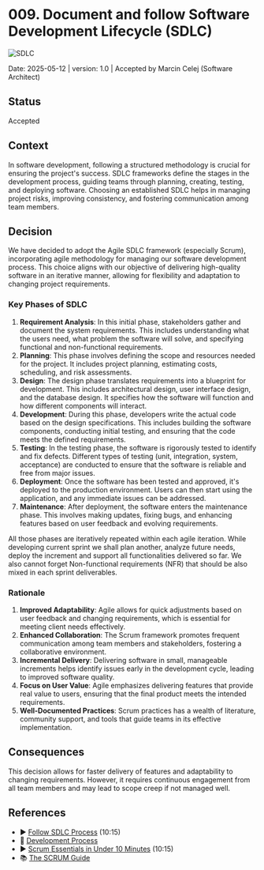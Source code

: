 ﻿# 009. Document and follow Software Development Lifecycle (SDLC)
![SDLC](https://img.shields.io/badge/SDLC-orange)

Date: 2025-05-12 | version: 1.0 | Accepted by Marcin Celej (Software Architect)

## Status

Accepted

## Context

In software development, following a structured methodology is crucial for ensuring the project's success.
SDLC frameworks define the stages in the development process, guiding teams through 
planning, creating, testing, and deploying software. 
Choosing an established SDLC helps in managing project risks, improving consistency, 
and fostering communication among team members.

## Decision

We have decided to adopt the Agile SDLC framework (especially Scrum),
incorporating agile methodology for managing our software development process. 
This choice aligns with our objective of delivering high-quality software
in an iterative manner, allowing for flexibility and adaptation to changing project requirements.

### Key Phases of SDLC

1. **Requirement Analysis**: In this initial phase, stakeholders gather and document the system requirements. This includes understanding what the users need, what problem the software will solve, and specifying functional and non-functional requirements.
2. **Planning**: This phase involves defining the scope and resources needed for the project. It includes project planning, estimating costs, scheduling, and risk assessments.
3. **Design**: The design phase translates requirements into a blueprint for development. This includes architectural design, user interface design, and the database design. It specifies how the software will function and how different components will interact.
4. **Development**: During this phase, developers write the actual code based on the design specifications. This includes building the software components, conducting initial testing, and ensuring that the code meets the defined requirements.
5. **Testing**: In the testing phase, the software is rigorously tested to identify and fix defects. Different types of testing (unit, integration, system, acceptance) are conducted to ensure that the software is reliable and free from major issues.
6. **Deployment**: Once the software has been tested and approved, it's deployed to the production environment. Users can then start using the application, and any immediate issues can be addressed.
7. **Maintenance**: After deployment, the software enters the maintenance phase. This involves making updates, fixing bugs, and enhancing features based on user feedback and evolving requirements.

All those phases are iteratively repeated within each agile iteration.
While developing current sprint we shall plan another, analyze future needs, deploy the increment and support all functionalities delivered so far.
We also cannot forget Non-functional requirements (NFR) that should be also mixed in each sprint deliverables.

### Rationale

1. **Improved Adaptability**: Agile allows for quick adjustments based on user feedback and changing requirements, which is essential for meeting client needs effectively.
2. **Enhanced Collaboration**: The Scrum framework promotes frequent communication among team members and stakeholders, fostering a collaborative environment.
3. **Incremental Delivery**: Delivering software in small, manageable increments helps identify issues early in the development cycle, leading to improved software quality.
4. **Focus on User Value**: Agile emphasizes delivering features that provide real value to users, ensuring that the final product meets the intended requirements.
5. **Well-Documented Practices**: Scrum practices has a wealth of literature, community support, and tools that guide teams in its effective implementation.

## Consequences

This decision allows for faster delivery of features and adaptability to changing requirements.
However, it requires continuous engagement from all team members and may lead to scope creep if not managed well.

## References

* ▶️ [Follow SDLC Process](https://youtu.be/amfBqhDvcKE) (10:15)
* 📕 [Development Process](../../process/Development%20Process.md)
* ▶️ [Scrum Essentials in Under 10 Minutes](https://www.youtube.com/watch?v=RtQ3tpq-RuE&t=3s&ab_channel=ScrumAlliance) (10:15)
* 📚 [The SCRUM Guide](https://scrumguides.org/scrum-guide.html)

